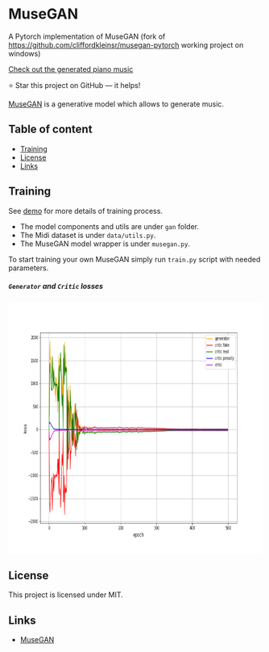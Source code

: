 MuseGAN
=========
A Pytorch implementation of MuseGAN (fork of https://github.com/cliffordkleinsr/musegan-pytorch working project on windows)

[Check out the generated piano music](https://akanametov.github.io/musegan/)

:star: Star this project on GitHub — it helps!

[MuseGAN](https://arxiv.org/abs/1709.06298) is a generative model which allows to
generate music.

## Table of content

- [Training](#train)
- [License](#license)
- [Links](#links)

## Training 

See [demo](https://github.com/akanametov/musegan/blob/dev/demo/demo.ipynb) for more details of training process.
* The model components and utils are under `gan` folder.
* The Midi dataset is under `data/utils.py`.
* The MuseGAN model wrapper is under `musegan.py`.


To start training your own MuseGAN simply run `train.py` script with needed parameters.

##### `Generator` and `Critic` losses

<a><img src="images/losses.png" align="center" height="500px" width="700px"/></a>

## License

This project is licensed under MIT.

## Links

* [MuseGAN](https://arxiv.org/abs/1709.06298)
